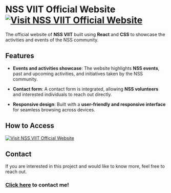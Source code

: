 # NSS VIIT Official Website [![Visit NSS VIIT Official Website](https://img.shields.io/badge/Visit%20NSS%20VIIT%20Website-Vercel-blue)](https://nss.viit.ac.in/)

The official website of **NSS VIIT** built using **React** and **CSS** to showcase the activities and events of the NSS community.

## Features  
- **Events and activities showcase**: The website highlights **NSS events**, past and upcoming activities, and initiatives taken by the NSS community.
  
- **Contact form**: A contact form is integrated, allowing **NSS volunteers** and interested individuals to reach out directly.

- **Responsive design**: Built with a **user-friendly and responsive interface** for seamless browsing across devices.

## How to Access  
[![Visit NSS VIIT Official Website](https://img.shields.io/badge/Visit%20NSS%20VIIT%20Website-Vercel-blue)](https://nss.viit.ac.in/)

## Contact  
If you are interested in this project and would like to know more, feel free to reach out.

### [Click here](mailto:kedarrothe05@gmail.com?subject=Interest%20in%20Wealthify%20Project) to contact me!

